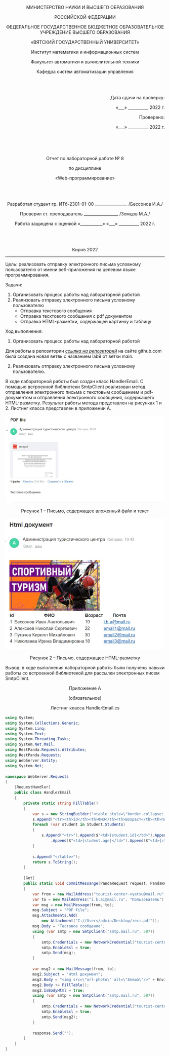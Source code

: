 <p align = center>МИНИСТЕРСТВО НАУКИ И ВЫСШЕГО ОБРАЗОВАНИЯ

<p align = center>РОССИЙСКОЙ ФЕДЕРАЦИИ

<p align = center>ФЕДЕРАЛЬНОЕ ГОСУДАРСТВЕННОЕ БЮДЖЕТНОЕ ОБРАЗОВАТЕЛЬНОЕ УЧРЕЖДЕНИЕ ВЫСШЕГО ОБРАЗОВАНИЯ

<p align = center>«ВЯТСКИЙ ГОСУДАРСТВЕННЫЙ УНИВЕРСИТЕТ»

<p align = center>Институт математики и информационных систем

<p align = center>Факультет автоматики и вычислительной техники

<p align = center>Кафедра систем автоматизации управления
<br>
<br>
<br>
<br>

<p align = right>Дата сдачи на проверку:

<p align = right>«___» __________ 2022 г.

<p align = right>Проверено:

<p align = right>«___» __________ 2022 г.
<br>
<br>
<br>
<br>
<br>


<p align = center>Отчет по лабораторной работе № 8

<p align = center>по дисциплине

<p align = center>«Web-программирование»

<br>
<br>
<br>
<br>


<p align = center>Разработал студент гр. ИТб-2301-01-00 ________________ /Бессонов И.А./

<p align = center>Проверил ст. преподаватель _________________ /Земцов М.А./

<p align = center>Работа защищена с оценкой «___________» «___» __________ 2022 г.

<br>
<br>
<br>
<br>

<p align = center>Киров 2022

<hr>
Цель: реализовать отправку электронного письма условному пользователю от имени веб-приложения на целевом языке программирования.

Задачи:

1. Организовать процесс работы над лабораторной работой
1. Реализовать отправку электронного письма условному пользователю
    - Отправка текстового сообщения
    - Отправка тесктового сообщения с pdf документом
    - Отправка HTML-разметки, содержащей картинку и таблицу


Ход выполнения:

1. Организовать процесс работы над лабораторной работой

Для работы в репозитории *[ссылка на репозиторий](https://github.com/Virus567/Web)* на сайте github.com была создана новая ветвь с названием lab9 от ветки main.

2. Реализовать отправку электронного письма условному пользователю.

В ходе лабораторной работы был создан класс HandlerEmail. С помощью встроенной библиотеки SmtpClient реализован метод отправления электронного письма с текстовым сообщением и pdf-документом и отправления электронного сообщения, содержащего HTML-разметку. Результат работы метода представлен на рисунках 1 и 2. Листинг класса представлен в приложении А.

<p align=center><img src="./img/pdfMess.jpg" alt="PDF"></p>
<p align = center>Рисунок 1 – Письмо, содержащее вложенный файл и текст

<p align=center><img src="./img/htmlMess.jpg" alt="Html"></p>
<p align = center>Рисунок 2 – Письмо, содержащее HTML-разметку


Вывод: в ходе выполнения лабораторной работы были получены навыки работы со встроенной библиотекой для рассылки электронных писем SmtpClient. 

<p align = center>Приложение А

<p align = center>(обязательное) 

<p align = center>Листинг класса HandlerEmail.cs

```C#
using System;
using System.Collections.Generic;
using System.Linq;
using System.Text;
using System.Threading.Tasks;
using System.Net.Mail;
using RestPanda.Requests.Attributes;
using RestPanda.Requests;
using WebServer.Entity;
using System.Net;

namespace WebServer.Requests
{
    [RequestHandler]
    public class HandlerEmail
    {
        private static string FillTable()
        {
            var s = new StringBuilder("<table style=\"border-collapse: collapse\">" + Environment.NewLine);
            s.Append("<tr><th>id</th><th>ФИО</th><th>Возраст</th><th>Почта</th></tr>" + Environment.NewLine);
            foreach (var student in Student.Students)
            {
                s.Append("<tr>").Append($"<td>{student.id}</td>").Append($"<td>{student.fio}</td>")
                    .Append($"<td>{student.age}</td>").Append($"<td>{student.email}</td>").Append("</tr>" + Environment.NewLine);
            }

            s.Append("</table>");
            return s.ToString();
        }

        [Get]
        public static void CommitMessange(PandaRequest request, PandaResponse response)
        {
            var from = new MailAddress("tourist-center-vyatsu@mail.ru", "Администрация туристического центра");
            var to = new MailAddress("i.b.a1@mail.ru", "Пользователь");
            var msg = new MailMessage(from, to);
            msg.Subject = "PDF file";
            msg.Attachments.Add(
                new Attachment("C://Users/admin/Desktop/тест.pdf"));
            msg.Body = "Тестовое сообщение";
            using (var smtp = new SmtpClient("smtp.mail.ru", 587))
            {
                smtp.Credentials = new NetworkCredential("tourist-center-vyatsu@mail.ru", "pass");
                smtp.EnableSsl = true;
                smtp.Send(msg);
            }

            var msg2 = new MailMessage(from, to);
            msg2.Subject = "Html документ";
            msg2.Body = "<img src=\"url-photo\" alt=\"Алеша\"/>" + Environment.NewLine;
            msg2.Body += FillTable();
            msg2.IsBodyHtml = true;
            using (var smtp = new SmtpClient("smtp.mail.ru", 587))
            {
                smtp.Credentials = new NetworkCredential("tourist-center-vyatsu@mail.ru", "pass");
                smtp.EnableSsl = true;
                smtp.Send(msg2);
            }

            response.Send("");
        }
    }
}

```